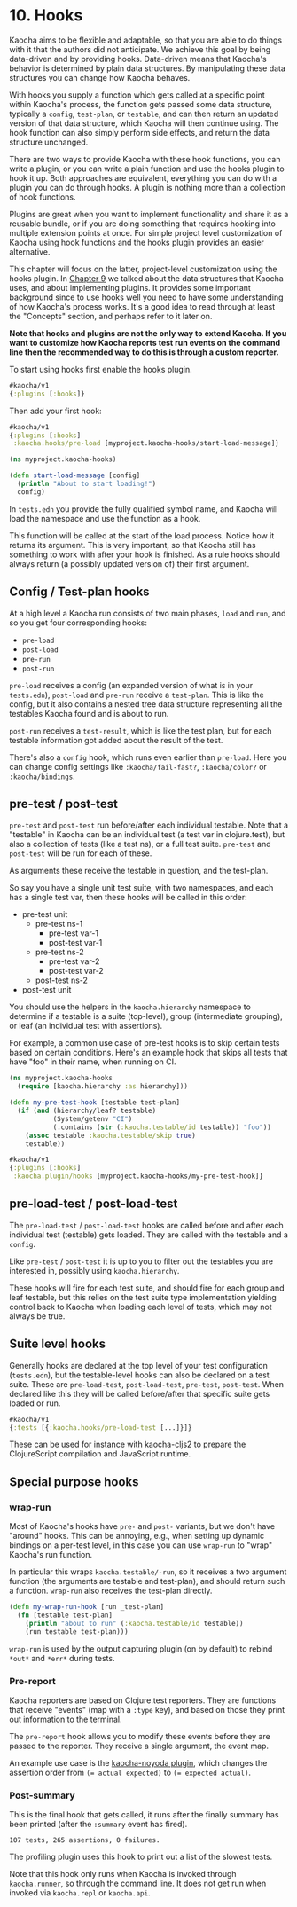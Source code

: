 # 10. Hooks

Kaocha aims to be flexible and adaptable, so that you are able to do things with
it that the authors did not anticipate. We achieve this goal by being
data-driven and by providing hooks. Data-driven means that Kaocha's behavior is
determined by plain data structures. By manipulating these data structures you
can change how Kaocha behaves.

With hooks you supply a function which gets called at a specific point within
Kaocha's process, the function gets passed some data structure, typically a
`config`, `test-plan`, or `testable`, and can then return an updated version of
that data structure, which Kaocha will then continue using. The hook function
can also simply perform side effects, and return the data structure unchanged.

There are two ways to provide Kaocha with these hook functions, you can write a
plugin, or you can write a plain function and use the hooks plugin to hook it
up. Both approaches are equivalent, everything you can do with a plugin you can
do through hooks. A plugin is nothing more than a collection of hook functions.

Plugins are great when you want to implement functionality and share it as a
reusable bundle, or if you are doing something that requires hooking into
multiple extension points at once. For simple project level customization of
Kaocha using hook functions and the hooks plugin provides an easier alternative.

This chapter will focus on the latter, project-level customization using the
hooks plugin. In [Chapter 9](09_extending.md) we talked about the data
structures that Kaocha uses, and about implementing plugins. It provides some
important background since to use hooks well you need to have some understanding
of how Kaocha's process works. It's a good idea to read through at least the
"Concepts" section, and perhaps refer to it later on.

**Note that hooks and plugins are not the only way to extend Kaocha. If you want to
customize how Kaocha reports test run events on the command line then the
recommended way to do this is through a custom reporter.**

To start using hooks first enable the hooks plugin.

``` clojure
#kaocha/v1
{:plugins [:hooks]}
```

Then add your first hook:

``` clojure
#kaocha/v1
{:plugins [:hooks]
 :kaocha.hooks/pre-load [myproject.kaocha-hooks/start-load-message]}
```

``` clojure
(ns myproject.kaocha-hooks)

(defn start-load-message [config]
  (println "About to start loading!")
  config)
```

In `tests.edn` you provide the fully qualified symbol name, and Kaocha will load
the namespace and use the function as a hook.

This function will be called at the start of the load process. Notice how it
returns its argument. This is very important, so that Kaocha still has something
to work with after your hook is finished. As a rule hooks should always return
(a possibly updated version of) their first argument.

## Config / Test-plan hooks

At a high level a Kaocha run consists of two main phases, `load` and `run`, and so you get four corresponding hooks:

- `pre-load`
- `post-load`
- `pre-run`
- `post-run`

`pre-load` receives a config (an expanded version of what is in your
`tests.edn`), `post-load` and `pre-run` receive a `test-plan`. This is like the
config, but it also contains a nested tree data structure representing all the
testables Kaocha found and is about to run.

`post-run` receives a `test-result`, which is like the test plan, but for each
testable information got added about the result of the test.

There's also a `config` hook, which runs even earlier than `pre-load`. Here you
can change config settings like `:kaocha/fail-fast?`, `:kaocha/color?` or
`:kaocha/bindings`.

## pre-test / post-test

`pre-test` and `post-test` run before/after each individual testable. Note that
a "testable" in Kaocha can be an individual test (a test var in clojure.test),
but also a collection of tests (like a test ns), or a full test suite.
`pre-test` and `post-test` will be run for each of these.

As arguments these receive the testable in question, and the test-plan.

So say you have a single unit test suite, with two namespaces, and each has a
single test var, then these hooks will be called in this order:

- pre-test unit
  - pre-test ns-1
    - pre-test var-1
    - post-test var-1
  - pre-test ns-2
    - pre-test var-2
    - post-test var-2
  - post-test ns-2
- post-test unit

You should use the helpers in the `kaocha.hierarchy` namespace to determine if a
testable is a suite (top-level), group (intermediate grouping), or leaf (an
individual test with assertions).

For example, a common use case of pre-test hooks is to skip certain tests based
on certain conditions. Here's an example hook that skips all tests that have
"foo" in their name, when running on CI.

``` clojure
(ns myproject.kaocha-hooks
  (require [kaocha.hierarchy :as hierarchy]))

(defn my-pre-test-hook [testable test-plan]
  (if (and (hierarchy/leaf? testable)
           (System/getenv "CI")
           (.contains (str (:kaocha.testable/id testable)) "foo"))
    (assoc testable :kaocha.testable/skip true)
    testable))
```

``` clojure
#kaocha/v1
{:plugins [:hooks]
 :kaocha.plugin/hooks [myproject.kaocha-hooks/my-pre-test-hook]}
```

## pre-load-test / post-load-test

The `pre-load-test` / `post-load-test` hooks are called before and after each
individual test (testable) gets loaded. They are called with the testable and a
`config`.

Like `pre-test` / `post-test` it is up to you to filter out the testables you
are interested in, possibly using `kaocha.hierarchy`.

These hooks will fire for each test suite, and should fire for each group and
leaf testable, but this relies on the test suite type implementation yielding
control back to Kaocha when loading each level of tests, which may not always be
true.

## Suite level hooks

Generally hooks are declared at the top level of your test configuration
(`tests.edn`), but the testable-level hooks can also be declared on a test
suite. These are `pre-load-test`, `post-load-test`, `pre-test`, `post-test`.
When declared like this they will be called before/after that specific suite
gets loaded or run.

``` clojure
#kaocha/v1
{:tests [{:kaocha.hooks/pre-load-test [...]}]}
```

These can be used for instance with kaocha-cljs2 to prepare the ClojureScript
compilation and JavaScript runtime.

## Special purpose hooks

### wrap-run

Most of Kaocha's hooks have `pre-` and `post-` variants, but we don't have
"around" hooks. This can be annoying, e.g., when setting up dynamic bindings on a
per-test level, in this case you can use `wrap-run` to "wrap" Kaocha's run
function.

In particular this wraps `kaocha.testable/-run`, so it receives a two argument function (the arguments are testable and test-plan), and should return such a function. `wrap-run` also receives the test-plan directly.

``` clojure
(defn my-wrap-run-hook [run _test-plan]
  (fn [testable test-plan]
    (println "about to run" (:kaocha.testable/id testable))
    (run testable test-plan)))
```

`wrap-run` is used by the output capturing plugin (on by default) to rebind
`*out*` and `*err*` during tests.

### Pre-report

Kaocha reporters are based on Clojure.test reporters. They are functions that
receive "events" (map with a `:type` key), and based on those they print out
information to the terminal.

The `pre-report` hook allows you to modify these events before they are passed
to the reporter. They receive a single argument, the event map.

An example use case is the [kaocha-noyoda
plugin](https://github.com/magnars/kaocha-noyoda), which changes the assertion
order from `(= actual expected)` to `(= expected actual)`.

### Post-summary

This is the final hook that gets called, it runs after the finally summary has
been printed (after the `:summary` event has fired).

```
107 tests, 265 assertions, 0 failures.
```

The profiling plugin uses this hook to print out a list of the slowest tests.

Note that this hook only runs when Kaocha is invoked through `kaocha.runner`, so
through the command line. It does not get run when invoked via `kaocha.repl` or
`kaocha.api`.
